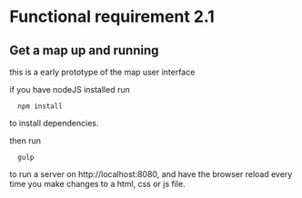 # Functional requirement 2.1
## Get a map up and running

this is a early prototype of the map user interface 

if you have nodeJS installed run 
```
  npm install
```
to install dependencies.

then run
```
  gulp
```
to run a server on http://localhost:8080, and have the browser reload every time you make changes to a html, css or js file.
